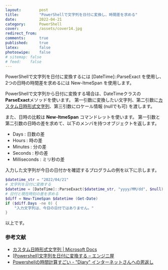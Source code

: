 ```yaml
---
layout:        post
title:         "PowerShellで文字列を日付に変換し、時間差を求める"
date:          2022-04-21
category:      PowerShell
cover:         /assets/cover14.jpg
redirect_from:
comments:      true
published:     true
latex:         false
photoswipe:    false
# sitemap: false
# feed:    false
---
```


PowerShellで文字列を日付に変換するには [DateTime]::ParseExact を使用し、2つの日時の時間差を求めるには New-ItmeSpan を使用します。

PowerShellで文字列から日付に変換する場合は、DateTimeクラスの**ParseExact**メソッドを使います。
第一引数に変換したい文字列、第二引数に[カスタム日時形式文字列](https://docs.microsoft.com/ja-jp/dotnet/standard/base-types/custom-date-and-time-format-strings?redirectedfrom=MSDN)、第三引数にロケール情報 (nullでも可) を渡します。

また、日時の比較は **New-ItmeSpan** コマンドレットを使います。
第一引数と第二引数の日時の差を求めて、以下のメンバを持つオブジェクトを返します。
- Days : 日数の差
- Hours : 時の差
- Minutes : 分の差
- Seconds : 秒の差
- Milliseconds : ミリ秒の差

入力した文字列が今日の日付かを確認するプログラムの例を以下に示します。

```ps1
$datetime_str = "2022/04/21"
# 文字列を日付に変換する
$datetime = [DateTime]::ParseExact($datetime_str, "yyyy/MM/dd", $null)
# 日付と現在時刻の差を求める
$diff = New-TimeSpan $datetime (Get-Date)
if ($diff.Days -ne 0) {
    "入力文字列は、今日の日付ではありません。"
}
```

以上です。

### 参考文献
- [カスタム日時形式文字列 \| Microsoft Docs](https://docs.microsoft.com/ja-jp/dotnet/standard/base-types/custom-date-and-time-format-strings?redirectedfrom=MSDN)
- [\[Powershell\]文字列を日付に変換する – エンジニ屋](https://sevenb.jp/wordpress/ura/2015/08/06/powershell%E6%96%87%E5%AD%97%E5%88%97%E3%82%92%E6%97%A5%E4%BB%98%E3%81%AB%E5%A4%89%E6%8F%9B%E3%81%99%E3%82%8B/)
- [Powershellの時間計算すごい - "Diary" インターネットさんへの恩返し](https://azwoo.hatenablog.com/entry/2014/09/11/093359)
